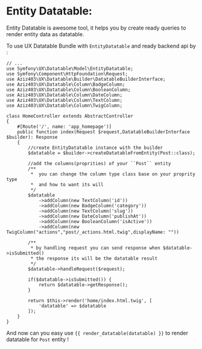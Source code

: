 Entity Datatable:
=========

Entity Datatable is awesome tool, it helps you by create ready queries to render entity data as datatable.

To use UX Datatable Bundle with ``EntityDatatable`` and ready backend api by :

    // ...
    use Symfony\UX\Datatable\Model\EntityDatatable;
    use Symfony\Component\HttpFoundation\Request;
    use Aziz403\UX\Datatable\Builder\DatatableBuilderInterface;
    use Aziz403\UX\Datatable\Column\BadgeColumn;
    use Aziz403\UX\Datatable\Column\BooleanColumn;
    use Aziz403\UX\Datatable\Column\DateColumn;
    use Aziz403\UX\Datatable\Column\TextColumn;
    use Aziz403\UX\Datatable\Column\TwigColumn;

    class HomeController extends AbstractController
    {
        #[Route('/', name: 'app_homepage')]
        public function index(Request $request,DatatableBuilderInterface $builder): Response
        {
            //create EntityDatatable instance with the builder
            $datatable = $builder->createDatatableFromEntity(Post::class);

            //add the columns(proprities) of your ``Post`` entity
            /**
             *  you can change the column type class base on your proprity type
             *  and how to want its will
             */
            $datatable
                ->addColumn(new TextColumn('id'))       
                ->addColumn(new BadgeColumn('category'))
                ->addColumn(new TextColumn('slug'))
                ->addColumn(new DateColumn('publishAt'))
                ->addColumn(new BooleanColumn('isActive'))
                ->addColumn(new TwigColumn("actions","post/_actions.html.twig",displayName: ""))
                
            /**
             * by handling request you can send response when $datatable->isSubmitted()
             * the response its will be the datatable result
             */
            $datatable->handleRequest($request);

            if($datatable->isSubmitted()) {
                return $datatable->getResponse();
            }
    
            return $this->render('home/index.html.twig', [
                'datatable' => $datatable
            ]);
        }
    }

And now can you easy use ``{{ render_datatable(datatable) }}`` to render datatable for ``Post`` entity !

